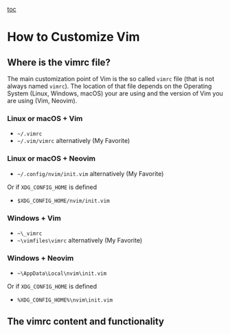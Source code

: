 [toc](..)

# How to Customize Vim

## Where is the vimrc file?

The main customization point of Vim is the so called `vimrc` file (that is not always named `vimrc`).
The location of that file depends on the Operating System (Linux, Windows, macOS) your are using and the version of Vim
you are using (Vim, Neovim).

### Linux or macOS + Vim

- `~/.vimrc`
- `~/.vim/vimrc` alternatively (My Favorite)

### Linux or macOS + Neovim

- `~/.config/nvim/init.vim` alternatively (My Favorite)

Or if `XDG_CONFIG_HOME` is defined
- `$XDG_CONFIG_HOME/nvim/init.vim`

### Windows + Vim

- `~\_vimrc`
- `~\vimfiles\vimrc` alternatively (My Favorite)

### Windows + Neovim

- `~\AppData\Local\nvim\init.vim `

Or if `XDG_CONFIG_HOME` is defined
- `%XDG_CONFIG_HOME%\nvim\init.vim`

## The vimrc content and functionality

<!-- vim: set tw=120 : -->
